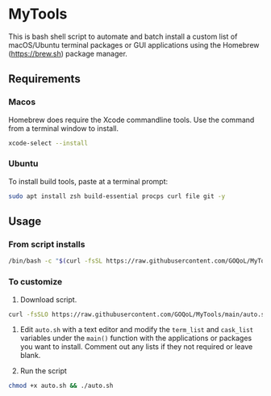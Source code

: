 # MyTools

This is bash shell script to automate and batch install a custom list of macOS/Ubuntu terminal packages or GUI applications using the Homebrew (https://brew.sh) package manager.

## Requirements

### Macos
Homebrew does require the Xcode commandline tools. Use the command from a terminal window to install.
```bash
xcode-select --install
```

### Ubuntu
To install build tools, paste at a terminal prompt:
```bash
sudo apt install zsh build-essential procps curl file git -y
```

## Usage 

### From script installs
```bash
/bin/bash -c "$(curl -fsSL https://raw.githubusercontent.com/GOQoL/MyTools/main/auto.sh)"
```

### To customize

1. Download script.
```bash
curl -fsSLO https://raw.githubusercontent.com/GOQoL/MyTools/main/auto.sh
```

1. Edit `auto.sh` with a text editor and modify the `term_list` and `cask_list` variables under the `main()` function with the applications or packages you want to install. Comment out any lists if they not required or leave blank.

2. Run the script
```bash
chmod +x auto.sh && ./auto.sh
```
